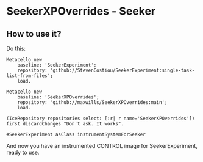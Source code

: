 # SeekerXPOverrides - Seeker

## How to use it?

Do this:

```Smalltalk
Metacello new
    baseline: 'SeekerExperiment';
    repository: 'github://StevenCostiou/SeekerExperiment:single-task-list-from-files';
    load.

Metacello new
    baseline: 'SeekerXPOverrides';
    repository: 'github://maxwills/SeekerXPOverrides:main';
    load.

(IceRepository repositories select: [:r| r name='SeekerXPOverrides']) first discardChanges "Don't ask. It works".

#SeekerExperiment asClass instrumentSystemForSeeker
```

And now you have an instrumented CONTROL image for SeekerExperiment, ready to use.
